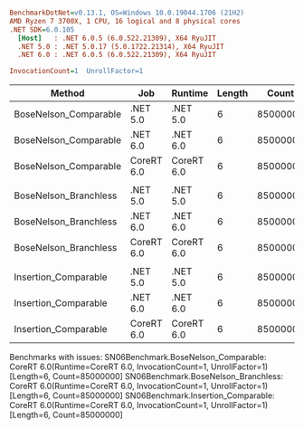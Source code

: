 ``` ini

BenchmarkDotNet=v0.13.1, OS=Windows 10.0.19044.1706 (21H2)
AMD Ryzen 7 3700X, 1 CPU, 16 logical and 8 physical cores
.NET SDK=6.0.105
  [Host]   : .NET 6.0.5 (6.0.522.21309), X64 RyuJIT
  .NET 5.0 : .NET 5.0.17 (5.0.1722.21314), X64 RyuJIT
  .NET 6.0 : .NET 6.0.5 (6.0.522.21309), X64 RyuJIT

InvocationCount=1  UnrollFactor=1  

```
|                Method |        Job |    Runtime | Length |    Count |     Mean |   Error |  StdDev | Ratio | RatioSD | Allocated |
|---------------------- |----------- |----------- |------- |--------- |---------:|--------:|--------:|------:|--------:|----------:|
| BoseNelson_Comparable |   .NET 5.0 |   .NET 5.0 |      6 | 85000000 | 407.9 ms | 2.40 ms | 2.24 ms |  1.00 |    0.00 |         - |
| BoseNelson_Comparable |   .NET 6.0 |   .NET 6.0 |      6 | 85000000 | 419.5 ms | 1.23 ms | 1.15 ms |  1.03 |    0.00 |     480 B |
| BoseNelson_Comparable | CoreRT 6.0 | CoreRT 6.0 |      6 | 85000000 |       NA |      NA |      NA |     ? |       ? |         - |
|                       |            |            |        |          |          |         |         |       |         |           |
| BoseNelson_Branchless |   .NET 5.0 |   .NET 5.0 |      6 | 85000000 | 172.5 ms | 0.08 ms | 0.07 ms |  1.00 |    0.00 |         - |
| BoseNelson_Branchless |   .NET 6.0 |   .NET 6.0 |      6 | 85000000 | 172.1 ms | 0.33 ms | 0.30 ms |  1.00 |    0.00 |     480 B |
| BoseNelson_Branchless | CoreRT 6.0 | CoreRT 6.0 |      6 | 85000000 |       NA |      NA |      NA |     ? |       ? |         - |
|                       |            |            |        |          |          |         |         |       |         |           |
|  Insertion_Comparable |   .NET 5.0 |   .NET 5.0 |      6 | 85000000 | 571.7 ms | 7.60 ms | 6.74 ms |  1.00 |    0.00 |         - |
|  Insertion_Comparable |   .NET 6.0 |   .NET 6.0 |      6 | 85000000 | 595.7 ms | 3.21 ms | 2.85 ms |  1.04 |    0.01 |     480 B |
|  Insertion_Comparable | CoreRT 6.0 | CoreRT 6.0 |      6 | 85000000 |       NA |      NA |      NA |     ? |       ? |         - |

Benchmarks with issues:
  SN06Benchmark.BoseNelson_Comparable: CoreRT 6.0(Runtime=CoreRT 6.0, InvocationCount=1, UnrollFactor=1) [Length=6, Count=85000000]
  SN06Benchmark.BoseNelson_Branchless: CoreRT 6.0(Runtime=CoreRT 6.0, InvocationCount=1, UnrollFactor=1) [Length=6, Count=85000000]
  SN06Benchmark.Insertion_Comparable: CoreRT 6.0(Runtime=CoreRT 6.0, InvocationCount=1, UnrollFactor=1) [Length=6, Count=85000000]
